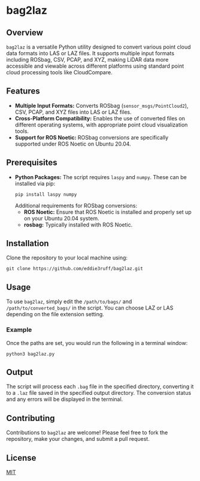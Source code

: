 # bag2laz

## Overview
`bag2laz` is a versatile Python utility designed to convert various point cloud data formats into LAS or LAZ files. It supports multiple input formats including ROSbag, CSV, PCAP, and XYZ, making LiDAR data more accessible and viewable across different platforms using standard point cloud processing tools like CloudCompare.

## Features
- **Multiple Input Formats:** Converts ROSbag (`sensor_msgs/PointCloud2`), CSV, PCAP, and XYZ files into LAS or LAZ files.
- **Cross-Platform Compatibility:** Enables the use of converted files on different operating systems, with appropriate point cloud visualization tools.
- **Support for ROS Noetic:** ROSbag conversions are specifically supported under ROS Noetic on Ubuntu 20.04.

## Prerequisites
- **Python Packages:** The script requires `laspy` and `numpy`. These can be installed via pip:
  ```shell
  pip install laspy numpy
  ```
  Additional requirements for ROSbag conversions:
  - **ROS Noetic:** Ensure that ROS Noetic is installed and properly set up on your Ubuntu 20.04 system.
  - **rosbag:** Typically installed with ROS Noetic.

## Installation
Clone the repository to your local machine using:
```shell
git clone https://github.com/eddie3ruff/bag2laz.git
```

## Usage
To use `bag2laz`, simply edit the `/path/to/bags/` and `/path/to/converted_bags/` in the script. You can choose LAZ or LAS depending on the file extension setting.

### Example
Once the paths are set, you would run the following in a terminal window:

```shell
python3 bag2laz.py
```

## Output
The script will process each `.bag` file in the specified directory, converting it to a `.laz` file saved in the specified output directory. The conversion status and any errors will be displayed in the terminal.

## Contributing
Contributions to `bag2laz` are welcome! Please feel free to fork the repository, make your changes, and submit a pull request.

## License
[MIT](https://opensource.org/licenses/MIT)
